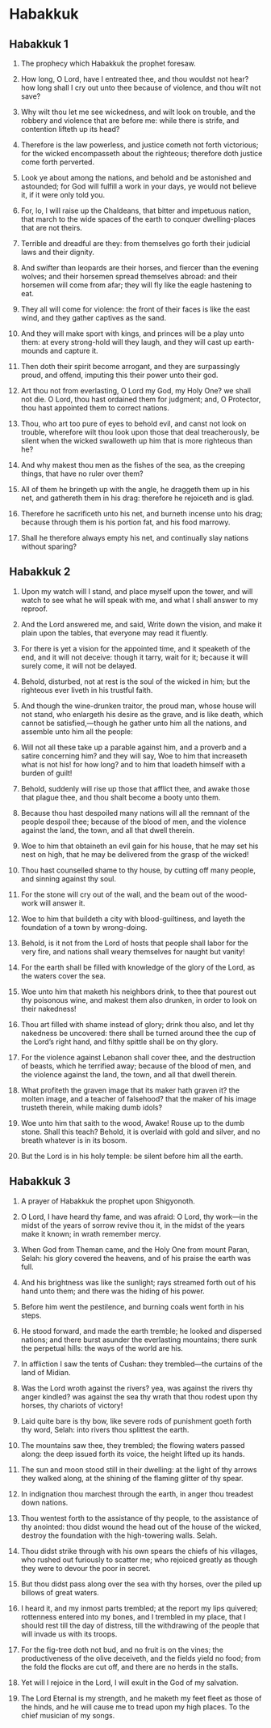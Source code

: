 # Habakkuk

## Habakkuk 1

1. The prophecy which Habakkuk the prophet foresaw.

2. How long, O Lord, have I entreated thee, and thou wouldst not hear? how long shall I cry out unto thee because of violence, and thou wilt not save?

3. Why wilt thou let me see wickedness, and wilt look on trouble, and the robbery and violence that are before me: while there is strife, and contention lifteth up its head?

4. Therefore is the law powerless, and justice cometh not forth victorious; for the wicked encompasseth about the righteous; therefore doth justice come forth perverted.

5. Look ye about among the nations, and behold and be astonished and astounded; for God will fulfill a work in your days, ye would not believe it, if it were only told you.

6. For, lo, I will raise up the Chaldeans, that bitter and impetuous nation, that march to the wide spaces of the earth to conquer dwelling-places that are not theirs.

7. Terrible and dreadful are they: from themselves go forth their judicial laws and their dignity.

8. And swifter than leopards are their horses, and fiercer than the evening wolves; and their horsemen spread themselves abroad: and their horsemen will come from afar; they will fly like the eagle hastening to eat.

9. They all will come for violence: the front of their faces is like the east wind, and they gather captives as the sand.

10. And they will make sport with kings, and princes will be a play unto them: at every strong-hold will they laugh, and they will cast up earth-mounds and capture it.

11. Then doth their spirit become arrogant, and they are surpassingly proud, and offend, imputing this their power unto their god.

12. Art thou not from everlasting, O Lord my God, my Holy One? we shall not die. O Lord, thou hast ordained them for judgment; and, O Protector, thou hast appointed them to correct nations.

13. Thou, who art too pure of eyes to behold evil, and canst not look on trouble, wherefore wilt thou look upon those that deal treacherously, be silent when the wicked swalloweth up him that is more righteous than he?

14. And why makest thou men as the fishes of the sea, as the creeping things, that have no ruler over them?

15. All of them he bringeth up with the angle, he draggeth them up in his net, and gathereth them in his drag: therefore he rejoiceth and is glad.

16. Therefore he sacrificeth unto his net, and burneth incense unto his drag; because through them is his portion fat, and his food marrowy.

17. Shall he therefore always empty his net, and continually slay nations without sparing?

## Habakkuk 2

1. Upon my watch will I stand, and place myself upon the tower, and will watch to see what he will speak with me, and what I shall answer to my reproof.

2. And the Lord answered me, and said, Write down the vision, and make it plain upon the tables, that everyone may read it fluently.

3. For there is yet a vision for the appointed time, and it speaketh of the end, and it will not deceive: though it tarry, wait for it; because it will surely come, it will not be delayed.

4. Behold, disturbed, not at rest is the soul of the wicked in him; but the righteous ever liveth in his trustful faith.

5. And though the wine-drunken traitor, the proud man, whose house will not stand, who enlargeth his desire as the grave, and is like death, which cannot be satisfied,—though he gather unto him all the nations, and assemble unto him all the people:

6. Will not all these take up a parable against him, and a proverb and a satire concerning him? and they will say, Woe to him that increaseth what is not his! for how long? and to him that loadeth himself with a burden of guilt!

7. Behold, suddenly will rise up those that afflict thee, and awake those that plague thee, and thou shalt become a booty unto them.

8. Because thou hast despoiled many nations will all the remnant of the people despoil thee; because of the blood of men, and the violence against the land, the town, and all that dwell therein.

9. Woe to him that obtaineth an evil gain for his house, that he may set his nest on high, that he may be delivered from the grasp of the wicked!

10. Thou hast counselled shame to thy house, by cutting off many people, and sinning against thy soul.

11. For the stone will cry out of the wall, and the beam out of the wood-work will answer it.

12. Woe to him that buildeth a city with blood-guiltiness, and layeth the foundation of a town by wrong-doing.

13. Behold, is it not from the Lord of hosts that people shall labor for the very fire, and nations shall weary themselves for naught but vanity!

14. For the earth shall be filled with knowledge of the glory of the Lord, as the waters cover the sea.

15. Woe unto him that maketh his neighbors drink, to thee that pourest out thy poisonous wine, and makest them also drunken, in order to look on their nakedness!

16. Thou art filled with shame instead of glory; drink thou also, and let thy nakedness be uncovered: there shall be turned around thee the cup of the Lord’s right hand, and filthy spittle shall be on thy glory.

17. For the violence against Lebanon shall cover thee, and the destruction of beasts, which he terrified away; because of the blood of men, and the violence against the land, the town, and all that dwell therein.

18. What profiteth the graven image that its maker hath graven it? the molten image, and a teacher of falsehood? that the maker of his image trusteth therein, while making dumb idols?

19. Woe unto him that saith to the wood, Awake! Rouse up to the dumb stone. Shall this teach? Behold, it is overlaid with gold and silver, and no breath whatever is in its bosom.

20. But the Lord is in his holy temple: be silent before him all the earth.

## Habakkuk 3

1. A prayer of Habakkuk the prophet upon Shigyonoth.

2. O Lord, I have heard thy fame, and was afraid: O Lord, thy work—in the midst of the years of sorrow revive thou it, in the midst of the years make it known; in wrath remember mercy.

3. When God from Theman came, and the Holy One from mount Paran, Selah: his glory covered the heavens, and of his praise the earth was full.

4. And his brightness was like the sunlight; rays streamed forth out of his hand unto them; and there was the hiding of his power.

5. Before him went the pestilence, and burning coals went forth in his steps.

6. He stood forward, and made the earth tremble; he looked and dispersed nations; and there burst asunder the everlasting mountains; there sunk the perpetual hills: the ways of the world are his.

7. In affliction I saw the tents of Cushan: they trembled—the curtains of the land of Midian.

8. Was the Lord wroth against the rivers? yea, was against the rivers thy anger kindled? was against the sea thy wrath that thou rodest upon thy horses, thy chariots of victory!

9. Laid quite bare is thy bow, like severe rods of punishment goeth forth thy word, Selah: into rivers thou splittest the earth.

10. The mountains saw thee, they trembled; the flowing waters passed along: the deep issued forth its voice, the height lifted up its hands.

11. The sun and moon stood still in their dwelling: at the light of thy arrows they walked along, at the shining of the flaming glitter of thy spear.

12. In indignation thou marchest through the earth, in anger thou treadest down nations.

13. Thou wentest forth to the assistance of thy people, to the assistance of thy anointed: thou didst wound the head out of the house of the wicked, destroy the foundation with the high-towering walls. Selah.

14. Thou didst strike through with his own spears the chiefs of his villages, who rushed out furiously to scatter me; who rejoiced greatly as though they were to devour the poor in secret.

15. But thou didst pass along over the sea with thy horses, over the piled up billows of great waters.

16. I heard it, and my inmost parts trembled; at the report my lips quivered; rottenness entered into my bones, and I trembled in my place, that I should rest till the day of distress, till the withdrawing of the people that will invade us with its troops.

17. For the fig-tree doth not bud, and no fruit is on the vines; the productiveness of the olive deceiveth, and the fields yield no food; from the fold the flocks are cut off, and there are no herds in the stalls.

18. Yet will I rejoice in the Lord, I will exult in the God of my salvation.

19. The Lord Eternal is my strength, and he maketh my feet fleet as those of the hinds, and he will cause me to tread upon my high places. To the chief musician of my songs.